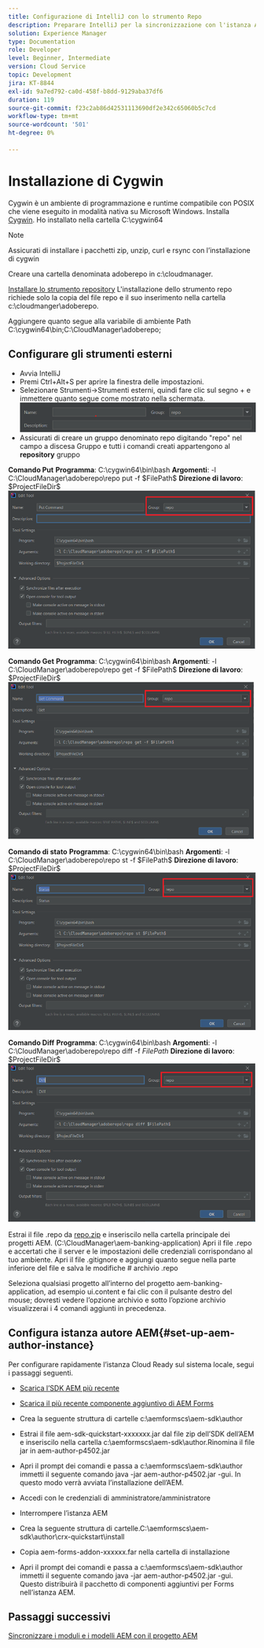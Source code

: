 ```yaml
---
title: Configurazione di IntelliJ con lo strumento Repo
description: Preparare IntelliJ per la sincronizzazione con l'istanza AEM cloud ready
solution: Experience Manager
type: Documentation
role: Developer
level: Beginner, Intermediate
version: Cloud Service
topic: Development
jira: KT-8844
exl-id: 9a7ed792-ca0d-458f-b8dd-9129aba37df6
duration: 119
source-git-commit: f23c2ab86d42531113690df2e342c65060b5c7cd
workflow-type: tm+mt
source-wordcount: '501'
ht-degree: 0%

---
```


# Installazione di Cygwin


Cygwin è un ambiente di programmazione e runtime compatibile con POSIX che viene eseguito in modalità nativa su Microsoft Windows.
Installa [Cygwin](https://www.cygwin.com/). Ho installato nella cartella C:\cygwin64
>[!NOTE]
> Assicurati di installare i pacchetti zip, unzip, curl e rsync con l’installazione di cygwin

Creare una cartella denominata adoberepo in c:\cloudmanager.

[Installare lo strumento repository](https://github.com/Adobe-Marketing-Cloud/tools/tree/master/repo) L&#39;installazione dello strumento repo richiede solo la copia del file repo e il suo inserimento nella cartella c:\cloudmanger\adoberepo.

Aggiungere quanto segue alla variabile di ambiente Path C:\cygwin64\bin;C:\CloudManager\adoberepo;

## Configurare gli strumenti esterni

* Avvia IntelliJ
* Premi Ctrl+Alt+S per aprire la finestra delle impostazioni.
* Selezionare Strumenti->Strumenti esterni, quindi fare clic sul segno + e immettere quanto segue come mostrato nella schermata.
  ![rep](assets/repo.png)
* Assicurati di creare un gruppo denominato repo digitando &quot;repo&quot; nel campo a discesa Gruppo e tutti i comandi creati appartengono al **repository** gruppo


**Comando Put**
**Programma**: C:\cygwin64\bin\bash
**Argomenti**: -l C:\CloudManager\adoberepo\repo put -f \$FilePath\$
**Direzione di lavoro**: \$ProjectFileDir\$
![put-command](assets/put-command.png)

**Comando Get**
**Programma**: C:\cygwin64\bin\bash
**Argomenti**: -l C:\CloudManager\adoberepo\repo get -f \$FilePath\$
**Direzione di lavoro**: \$ProjectFileDir\$
![get-command](assets/get-command.png)

**Comando di stato**
**Programma**: C:\cygwin64\bin\bash
**Argomenti**: -l C:\CloudManager\adoberepo\repo st -f \$FilePath\$
**Direzione di lavoro**: \$ProjectFileDir\$
![status-command](assets/status-command.png)

**Comando Diff**
**Programma**: C:\cygwin64\bin\bash
**Argomenti**: -l C:\CloudManager\adoberepo\repo diff -f $FilePath$
**Direzione di lavoro**: \$ProjectFileDir\$
![diff-command](assets/diff-command.png)

Estrai il file .repo da [repo.zip](assets/repo.zip) e inseriscilo nella cartella principale dei progetti AEM. (C:\CloudManager\aem-banking-application) Apri il file .repo e accertati che il server e le impostazioni delle credenziali corrispondano al tuo ambiente.
Apri il file .gitignore e aggiungi quanto segue nella parte inferiore del file e salva le modifiche \# archivio .repo

Seleziona qualsiasi progetto all’interno del progetto aem-banking-application, ad esempio ui.content e fai clic con il pulsante destro del mouse; dovresti vedere l’opzione archivio e sotto l’opzione archivio visualizzerai i 4 comandi aggiunti in precedenza.

## Configura istanza autore AEM{#set-up-aem-author-instance}

Per configurare rapidamente l’istanza Cloud Ready sul sistema locale, segui i passaggi seguenti.
* [Scarica l’SDK AEM più recente](https://experience.adobe.com/#/downloads/content/software-distribution/it/aemcloud.html)

* [Scarica il più recente componente aggiuntivo di AEM Forms](https://experience.adobe.com/#/downloads/content/software-distribution/it/aemcloud.html)

* Crea la seguente struttura di cartelle c:\aemformscs\aem-sdk\author

* Estrai il file aem-sdk-quickstart-xxxxxxx.jar dal file zip dell’SDK dell’AEM e inseriscilo nella cartella c:\aemformscs\aem-sdk\author.Rinomina il file jar in aem-author-p4502.jar

* Apri il prompt dei comandi e passa a c:\aemformscs\aem-sdk\author immetti il seguente comando java -jar aem-author-p4502.jar -gui. In questo modo verrà avviata l’installazione dell’AEM.
* Accedi con le credenziali di amministratore/amministratore
* Interrompere l’istanza AEM
* Crea la seguente struttura di cartelle.C:\aemformscs\aem-sdk\author\crx-quickstart\install
* Copia aem-forms-addon-xxxxxx.far nella cartella di installazione
* Apri il prompt dei comandi e passa a c:\aemformscs\aem-sdk\author immetti il seguente comando java -jar aem-author-p4502.jar -gui. Questo distribuirà il pacchetto di componenti aggiuntivi per Forms nell’istanza AEM.

## Passaggi successivi

[Sincronizzare i moduli e i modelli AEM con il progetto AEM](./deploy-your-first-form.md)
